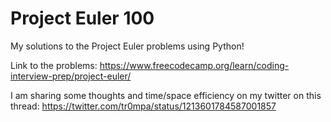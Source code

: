 # Project Euler 100
My solutions to the Project Euler problems using Python!

Link to the problems: https://www.freecodecamp.org/learn/coding-interview-prep/project-euler/

I am sharing some thoughts and time/space efficiency on my twitter on this thread: https://twitter.com/tr0mpa/status/1213601784587001857
